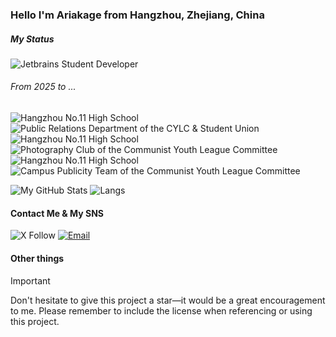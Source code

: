 ### Hello I'm Ariakage from Hangzhou, Zhejiang, China
##### My Status
![Jetbrains Student Developer](https://img.shields.io/badge/JetBrains_Student_Developer-000000?style=for-the-badge&logo=jetbrains&logoColor=white)

###### From 2025 to ...
![Hangzhou No.11 High School](https://img.shields.io/badge/Hangzhou_No.11_High_School-CC0000?style=for-the-badge&logo=education&logoColor=white) ![Public Relations Department of the CYLC & Student Union](https://img.shields.io/badge/Public_Relations_Department_of_the_CYLC_%26_Student_Union-003366?style=for-the-badge&logo=people&logoColor=003366)
![Hangzhou No.11 High School](https://img.shields.io/badge/Hangzhou_No.11_High_School-CC0000?style=for-the-badge&logo=education&logoColor=white) ![Photography Club of the Communist Youth League Committee](https://img.shields.io/badge/Photography_Club_of_the_CYLC-003366?style=for-the-badge&logo=camera&logoColor=0033660)
![Hangzhou No.11 High School](https://img.shields.io/badge/Hangzhou_No.11_High_School-CC0000?style=for-the-badge&logo=education&logoColor=white) ![Campus Publicity Team of the Communist Youth League Committee](https://img.shields.io/badge/Campus_Publicity_Team_of_the_Communist_Youth_League_Committee-003366?style=for-the-badge&logo=news&logoColor=0033660)

![My GitHub Stats](https://github-readme-stats.vercel.app/api?username=chenjj100419)
![Langs](https://github-readme-stats.vercel.app/api/top-langs/?username=chenjj100419)
#### Contact Me & My SNS
![X Follow](https://img.shields.io/twitter/follow/ariakage_?style=for-the-badge&logo=X&logoColor=white) [![Email](https://img.shields.io/badge/Email-neohutao233%40icloud.com-007ACC?style=for-the-badge&logo=maildotru&logoColor=white)](mailto:neohutao233@icloud.com)
#### Other things
> [!IMPORTANT]
> Don't hesitate to give this project a star—it would be a great encouragement to me. Please remember to include the license when referencing or using this project.